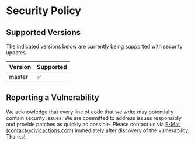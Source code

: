 # Security Policy

## Supported Versions

The indicated versions below are currently being supported with security updates.

| Version | Supported          |
| ------- | ------------------ |
| master   | :white_check_mark: |

## Reporting a Vulnerability

We acknowledge that every line of code that we write may potentially contain security issues.
We are committed to address issues responsibly and provide patches as quickly as possible.
Please contact us via [E-Mail (contact@civicactions.com)](mailto:contact@civicactions.com?subject=Your%20Project&#x3a;%20Security&body=Security%20description&#x3a;) immediately after discovery of the vulnerability. Thanks!
